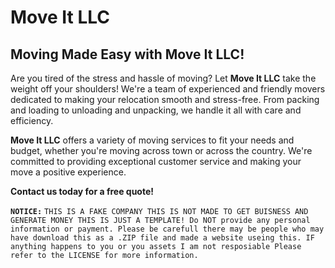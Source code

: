 # Move It LLC
##  Moving Made Easy with **Move It LLC**!

Are you tired of the stress and hassle of moving?  Let **Move It LLC** take the weight off your shoulders!  We're a team of experienced and friendly movers dedicated to making your relocation smooth and stress-free.  From packing and loading to unloading and unpacking, we handle it all with care and efficiency.  

**Move It LLC** offers a variety of moving services to fit your needs and budget, whether you're moving across town or across the country.  We're committed to providing exceptional customer service and making your move a positive experience.  

**Contact us today for a free quote!**

**`NOTICE:`**
`THIS IS A FAKE COMPANY THIS IS NOT MADE TO GET BUISNESS AND GENERATE MONEY THIS IS JUST A TEMPLATE! Do NOT provide any personal information or payment. Please be carefull there may be people who may have download this as a .ZIP file and made a website useing this. IF anything happens to you or you assets I am not resposiable Please refer to the LICENSE for more information.`
